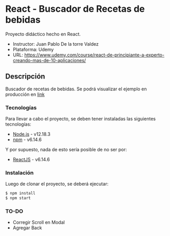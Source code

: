 # React - Buscador de Recetas de bebidas

Proyecto didáctico hecho en React.

  - Instructor: Juan Pablo De la torre Valdez
  - Plataforma: Udemy
  - URL: https://www.udemy.com/course/react-de-principiante-a-experto-creando-mas-de-10-aplicaciones/

## Descripción

Buscador de recetas de bebidas. 
Se podrá visualizar el ejemplo en producción en [link](https://clever-darwin-d8b2d9.netlify.app)

### Tecnologías

Para llevar a cabo el proyecto, se deben tener instaladas las siguientes tecnologías:

* [Node.js] - v12.18.3
* [npm] - v6.14.6

Y por supuesto, nada de esto sería posible de no ser por: 
* [ReactJS] - v6.14.6

### Instalación

Luego de clonar el proyecto, se deberá ejecutar:

```sh
$ npm install
$ npm start
```

### TO-DO
- Corregir Scroll en Modal
- Agregar Back


[node.js]: <https://nodejs.org/>
[npm]: <https://www.npmjs.com/>
[ReactJS]: <https://es.reactjs.org/>
